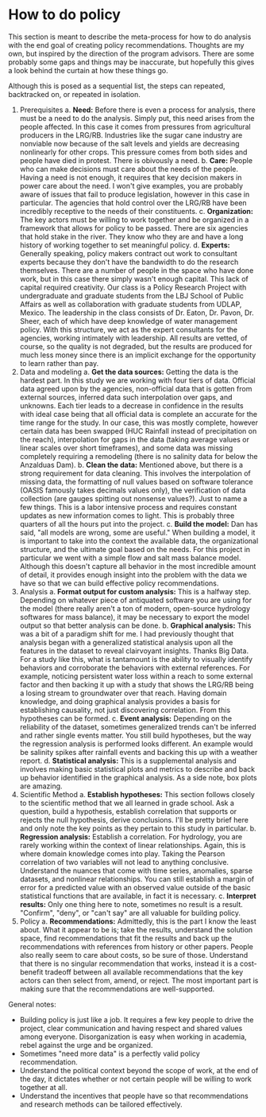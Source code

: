 # How to do policy

This section is meant to describe the meta-process for how to do analysis with the end goal of creating
policy recommendations. Thoughts are my own, but inspired by the direction of the program advisors.
There are some probably some gaps and things may be inaccurate, but hopefully this gives a look behind the
curtain at how these things go.

Although this is posed as a sequential list, the steps can repeated, backtracked on, or repeated in isolation.

1. Prerequisites
  a. **Need:** Before there is even a process for analysis, there must be a need to do the analysis. Simply put, this
  need arises from the people affected. In this case it comes from pressures from agricultural producers in
  the LRG/RB. Industries like the sugar cane industry are nonviable now because of the salt levels and yields
  are decreasing nonlinearly for other crops. This pressure comes from both sides and people have died in protest. There
  is obivously a need.
  b. **Care:** People who can make decisions must care about the needs of the people. Having a need is not enough, it
  requires that key decision makers in power care about the need. I won't give examples, you are probably aware of
  issues that fail to produce legislation, however in this case in particular. The agencies that hold control over the
  LRG/RB have been incredibly receptive to the needs of their constituents.
  c. **Organization:** The key actors must be willing to work together and be organized in a framework that allows for
  policy to be passed. There are six agencies that hold stake in the river. They know who they are and have a long history
  of working together to set meaningful policy.
  d. **Experts:** Generally speaking, policy makers contract out work to consultant experts because they don't have the
  bandwidth to do the research themselves. There are a number of people in the space who have done work, but in this case
  there simply wasn't enough capital. This lack of capital required creativity. Our class is a Policy Research Project
  with undergraduate and graduate students from the LBJ School of Public Affairs as well as collaboration with graduate
  students from UDLAP, Mexico. The leadership in the class consists of Dr. Eaton, Dr. Pavon, Dr. Sheer, each of which have
  deep knowledge of water management policy. With this structure, we act as the expert consultants for the agencies, working
  intimately with leadership. All results are vetted, of course, so the quality is not degraded, but the results are
  produced for much less money since there is an implicit exchange for the opportunity to learn rather than pay.
2. Data and modeling
  a. **Get the data sources:** Getting the data is the hardest part. In this study we are working with four tiers of data.
  Official data agreed upon by the agencies, non-official data that is gotten from external sources, inferred data such
  interpolation over gaps, and unknowns. Each tier leads to a decrease in confidence in the results with ideal case being
  that all official data is complete an accurate for the time range for the study. In our case, this was mostly complete,
  however certain data has been swapped (HUC Rainfall instead of precipitation on the reach), interpolation for gaps in the
  data (taking average values or linear scales over short timeframes), and some data was missing completely requiring a
  remodeling (there is no salinity data for below the Anzalduas Dam).
  b. **Clean the data:** Mentioned above, but there is a strong requirement for data cleaning. This involves the interpolation
  of missing data, the formatting of null values based on software tolerance (OASIS famously takes decimals values only), the
  verification of data collection (are gauges spitting out nonsense values?). Just to name a few things. This is a labor
  intensive process and requires constant updates as new information comes to light. This is probably three quarters of
  all the hours put into the project.
  c. **Build the model:** Dan has said, "all models are wrong, some are useful." When building a model, it is important to
  take into the context the available data, the organizational structure, and the ultimate goal based on the needs. For
  this project in particular we went with a simple flow and salt mass balance model. Although this doesn't capture all
  behavior in the most incredible amount of detail, it provides enough insight into the problem with the data we have
  so that we can build effective policy recommendations.
3. Analysis
  a. **Format output for custom analysis:** This is a halfway step. Depending on whatever piece of antiquated software you
  are using for the model (there really aren't a ton of modern, open-source hydrology softwares for mass balance), it may
  be necessary to export the model output so that better analysis can be done.
  b. **Graphical analysis:** This was a bit of a paradigm shift for me. I had previously thought that analysis began with
  a generalized statistical analysis upon all the features in the dataset to reveal clairvoyant insights. Thanks Big Data.
  For a study like this, what is tantamount is the ability to visually identify behaviors and corroborate the behaviors with
  external references. For example, noticing persistent water loss within a reach to some external factor and then backing
  it up with a study that shows the LRG/RB being a losing stream to groundwater over that reach. Having domain knowledge,
  and doing graphical analysis provides a basis for establishing causality, not just discovering correlation. From this
  hypotheses can be formed.
  c. **Event analysis:** Depending on the reliability of the dataset, sometimes generalized trends can't be inferred and
  rather single events matter. You still build hypotheses, but the way the regression analysis is performed looks different.
  An example would be salinity spikes after rainfall events and backing this up with a weather report.
  d. **Statistical analysis:** This is a supplemental analysis and involves making basic statistical plots and metrics to
  describe and back up behavior identified in the graphical analysis. As a side note, box plots are amazing.
4. Scientific Method
  a. **Establish hypotheses:** This section follows closely to the scientific method that we all learned in grade school.
  Ask a question, build a hypothesis, establish correlation that supports or rejects the null hypothesis, derive conclusions.
  I'll be pretty brief here and only note the key points as they pertain to this study in particular.
  b. **Regression analysis:** Establish a correlation. For hydrology, you are rarely working within the context of linear
  relationships. Again, this is where domain knowledge comes into play. Taking the Pearson correlation of two variables
  will not lead to anything conclusive. Understand the nuances that come with time series, anomalies, sparse datasets, and
  nonlinear relationships. You can still establish a margin of error for a predicted value with an observed value outside
  of the basic statistical functions that are available, in fact it is necessary.
  c. **Interpret results:** Only one thing here to note, sometimes no result is a result. "Confirm", "deny", or "can't say" are
  all valuable for building policy.
5. Policy
  a. **Recommendations:** Admittedly, this is the part I know the least about. What it appear to be is; take the results,
  understand the solution space, find recommendations that fit the results and back up the recommendations with references
  from history or other papers. People also really seem to care about costs, so be sure of those. Understand that
  there is no singular recommendation that works, instead it is a cost-benefit tradeoff between all available recommendations
  that the key actors can then select from, amend, or reject. The most important part is making sure that the recommendations
  are well-supported.

General notes:
- Building policy is just like a job. It requires a few key people to drive the project, clear communication and having respect
and shared values among everyone. Disorganization is easy when working in academia, rebel against the urge and be organized.
- Sometimes "need more data" is a perfectly valid policy recommendation.
- Understand the political context beyond the scope of work, at the end of the day, it dictates whether or not certain people
will be willing to work together at all.
- Understand the incentives that people have so that recommendations and research methods can be tailored effectively.
